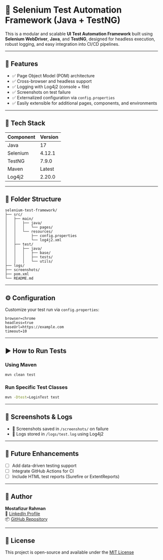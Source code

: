 # 🧪 Selenium Test Automation Framework (Java + TestNG)

This is a modular and scalable **UI Test Automation Framework** built using **Selenium WebDriver**, **Java**, and **TestNG**, designed for headless execution, robust logging, and easy integration into CI/CD pipelines.

---

## 🚀 Features

- ✅ Page Object Model (POM) architecture  
- ✅ Cross-browser and headless support  
- ✅ Logging with Log4j2 (console + file)  
- ✅ Screenshots on test failure  
- ✅ Externalized configuration via `config.properties`  
- ✅ Easily extensible for additional pages, components, and environments  

---

## 🧰 Tech Stack

| Component     | Version      |
|---------------|--------------|
| Java          | 17           |
| Selenium      | 4.12.1       |
| TestNG        | 7.9.0        |
| Maven         | Latest       |
| Log4j2        | 2.20.0       |

---

## 📂 Folder Structure

```
selenium-test-framework/
├── src/
│   ├── main/
│   │   ├── java/
│   │   │   └── pages/
│   │   └── resources/
│   │       ├── config.properties
│   │       └── log4j2.xml
│   ├── test/
│   │   ├── java/
│   │   │   ├── base/
│   │   │   ├── tests/
│   │   │   └── utils/
├── logs/
├── screenshots/
├── pom.xml
└── README.md
```

---

## ⚙️ Configuration

Customize your test run via `config.properties`:
```properties
browser=chrome
headless=true
baseUrl=https://example.com
timeout=10
```

---

## ▶️ How to Run Tests

### Using Maven
```bash
mvn clean test
```

### Run Specific Test Classes
```bash
mvn -Dtest=LoginTest test
```

---

## 📄 Screenshots & Logs

- 📸 Screenshots saved in `/screenshots/` on failure  
- 📄 Logs stored in `/logs/test.log` using Log4j2

---

## 📌 Future Enhancements

- [ ] Add data-driven testing support  
- [ ] Integrate GitHub Actions for CI  
- [ ] Include HTML test reports (Surefire or ExtentReports)

---

## 👤 Author

**Mostafizur Rahman**  
🔗 [LinkedIn Profile](https://www.linkedin.com/in/mostafizurrahman3)  
📦 [GitHub Repository](https://github.com/rahmostafiz1/mostafizur-selenium-framework)

---

## 🏁 License

This project is open-source and available under the [MIT License](https://opensource.org/licenses/MIT)

